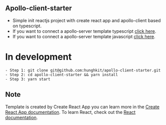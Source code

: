 ## Apollo-client-starter
- Simple init reactjs project with create react app and apollo-client based on typescript.
- If you want to connect a apollo-server template typescript [click here](https://github.com/hunghkit/apollo-server-demo).
- If you want to connect a apollo-server template javascript [click here](https://github.com/hunghkit/graphql-template-by-module).

# In development
```
- Step 1: git clone git@github.com:hunghkit/apollo-client-starter.git
- Step 2: cd apollo-client-starter && yarn install
- Step 3: yarn start
```

## Note
Template is created by Create React App you can learn more in the [Create React App documentation](https://facebook.github.io/create-react-app/docs/getting-started).
To learn React, check out the [React documentation](https://reactjs.org/).
